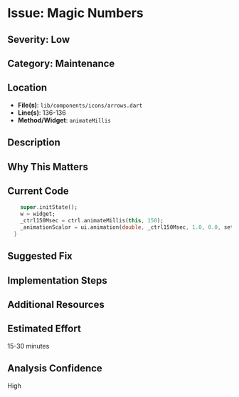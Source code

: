 # Issue: Magic Numbers

## Severity: Low

## Category: Maintenance

## Location
- **File(s)**: `lib/components/icons/arrows.dart`
- **Line(s)**: 136-136
- **Method/Widget**: `animateMillis`

## Description


## Why This Matters


## Current Code
```dart
    super.initState();
    w = widget;
    _ctrl150Msec = ctrl.animateMillis(this, 150);
    _animationScalor = ui.animation(double, _ctrl150Msec, 1.0, 0.0, setState);
  }

```

## Suggested Fix


## Implementation Steps


## Additional Resources


## Estimated Effort
15-30 minutes

## Analysis Confidence
High
